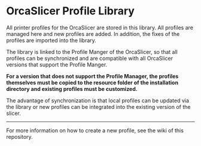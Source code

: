 # OrcaSlicer Profile Library

All printer profiles for the OrcaSlicer are stored in this library. All profiles are managed here and new profiles are added. In addition, the fixes of the profiles are imported into the library.

The library is linked to the Profile Manger of the OrcaSlicer, so that all profiles can be synchronized and are compatible with all OrcaSlicer versions that support the Profile Manger.

**For a version that does not support the Profile Manager, the profiles themselves must be copied to the resource folder of the installation directory and existing profiles must be customized.**

The advantage of synchronization is that local profiles can be updated via the library or new profiles can be integrated into the existing version of the slicer.

------------------------------------------------

For more information on how to create a new profile, see the wiki of this repository.
